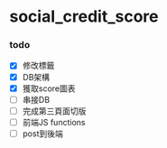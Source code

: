 # social_credit_score
### todo
* [x] 修改標籤
* [x] DB架構
* [x] 獲取score圖表
* [ ] 串接DB
* [ ] 完成第三頁面切版
* [ ] 前端JS functions
* [ ] post到後端 